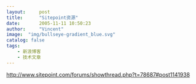 ```yaml
---
layout:     post
title:      "Sitepoint资源"
date:       2005-11-11 10:50:23
author:     "Vincent"
image:  "img/bullseye-gradient_blue.svg"
catalog: false
tags:
    - 新浪博客
    - 技术文章
---
```



http://www.sitepoint.com/forums/showthread.php?t=78687#post1141938



